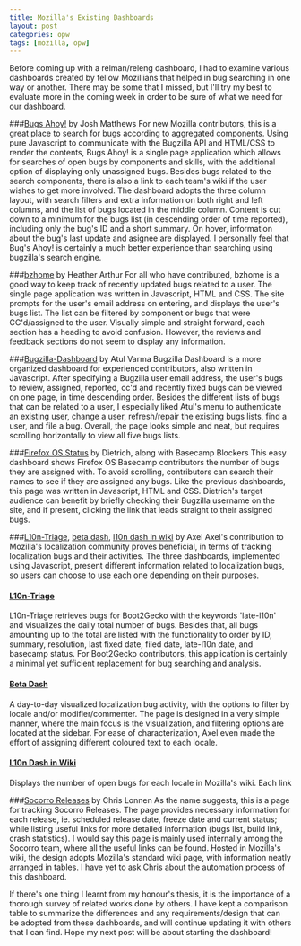 ```yaml
---
title: Mozilla's Existing Dashboards
layout: post
categories: opw
tags: [mozilla, opw]
---
```

Before coming up with a relman/releng dashboard, I had to examine various dashboards created by fellow Mozillians that helped in bug searching in one way or another. There may be some that I missed, but I'll try my best to evaluate more in the coming week in order to be sure of what we need for our dashboard. 

###[Bugs Ahoy!](http://www.joshmatthews.net/bugsahoy/) by Josh Matthews
For new Mozilla contributors, this is a great place to search for bugs according to aggregated components. Using pure Javascript to communicate with the Bugzilla API and HTML/CSS to render the contents, Bugs Ahoy! is a single page application which allows for searches of open bugs by components and skills, with the additional option of displaying only unassigned bugs. Besides bugs related to the search components, there is also a link to each team's wiki if the user wishes to get more involved. The dashboard adopts the three column layout, with search filters and extra information on both right and left columns, and the list of bugs located in the middle column. Content is cut down to a minimum for the bugs list (in descending order of time reported), including only the bug's ID and a short summary. On hover, information about the bug's last update and asignee are displayed. I personally feel that Bug's Ahoy! is certainly a much better experience than searching using bugzilla's search engine.

###[bzhome](http://harthur.github.com/bzhome/) by Heather Arthur
For all who have contributed, bzhome is a good way to keep track of recently updated bugs related to a user. The single page application was written in Javascript, HTML and CSS. The site prompts for the user's email address on entering, and displays the user's bugs list. The list can be filtered by component or bugs that were CC'd/assigned to the user. Visually simple and straight forward, each section has a heading to avoid confusion. However, the reviews and feedback sections do not seem to display any information.

###[Bugzilla-Dashboard](http://hg.toolness.com/bugzilla-dashboard/raw-file/tip/index.html?username=<bugzilla_username>) by Atul Varma
Bugzilla Dashboard is a more organized dashboard for experienced contributors, also written in Javascript. After specifying a Bugzilla user email address, the user's bugs to review, assigned, reported, cc'd and recently fixed bugs can be viewed on one page, in time descending order. Besides the different lists of bugs that can be related to a user, I especially liked Atul's menu to authenticate an existing user, change a user, refresh/repair the existing bugs lists, find a user, and file a bug. Overall, the page looks simple and neat, but requires scrolling horizontally to view all five bugs lists.

###[Firefox OS Status](http://people.mozilla.com/~dietrich/basecamp/) by Dietrich, along with Basecamp Blockers 
This easy dashboard shows Firefox OS Basecamp contributors the number of bugs they are assigned with. To avoid scrolling, contributors can search their names to see if they are assigned any bugs. Like the previous dashboards, this page was written in Javascript, HTML and CSS. Dietrich's target audience can benefit by briefly checking their Bugzilla username on the site, and if present, clicking the link that leads straight to their assigned bugs. 

###[L10n-Triage](http://pike.github.com/late-l10n-triage/), [beta dash](http://pike.github.com/beta-dash/), [l10n dash in wiki](https://l10n.mozilla.org/bugs/) by Axel
Axel's contribution to Mozilla's localization community proves beneficial, in terms of tracking localization bugs and their activities. The three dashboards, implemented using Javascript, present different information related to localization bugs, so users can choose to use each one depending on their purposes. 

#### [L10n-Triage](http://pike.github.com/late-l10n-triage/)
L10n-Triage retrieves bugs for Boot2Gecko with the keywords 'late-l10n' and visualizes the daily total number of bugs. Besides that, all bugs amounting up to the total are listed with the functionality to order by ID, summary, resolution, last fixed date, filed date, late-l10n date, and basecamp status. For Boot2Gecko contributors, this application is certainly a minimal yet sufficient replacement for bug searching and analysis. 

#### [Beta Dash](http://pike.github.com/beta-dash/)
A day-to-day visualized localization bug activity, with the options to filter by locale and/or modifier/commenter. The page is designed in a very simple manner, where the main focus is the visualization, and filtering options are located at the sidebar. For ease of characterization, Axel even made the effort of assigning different coloured text to each locale. 

#### [L10n Dash in Wiki](https://l10n.mozilla.org/bugs/)
Displays the number of open bugs for each locale in Mozilla's wiki. Each link 

###[Socorro Releases](https://wiki.mozilla.org/Socorro:Releases) by Chris Lonnen
As the name suggests, this is a page for tracking Socorro Releases. The page provides necessary information for each release, ie. scheduled release date, freeze date and current status; while listing useful links for more detailed information (bugs list, build link, crash statistics). I would say this page is mainly used internally among the Socorro team, where all the useful links can be found. Hosted in Mozilla's wiki, the design adopts Mozilla's standard wiki page, with information neatly arranged in tables. I have yet to ask Chris about the automation process of this dashboard.

If there's one thing I learnt from my honour's thesis, it is the importance of a thorough survey of related works done by others. I have kept a comparison table to summarize the differences and any requirements/design that can be adopted from these dashboards, and will continue updating it with others that I can find. Hope my next post will be about starting the dashboard!
